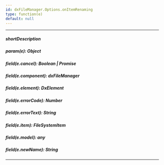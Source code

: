 ```yaml
---
id: dxFileManager.Options.onItemRenaming
type: function(e)
default: null
---
```

---
##### shortDescription
<!-- Description goes here -->

##### param(e): Object
<!-- Description goes here -->

##### field(e.cancel): Boolean | Promise<void>
<!-- Description goes here -->

##### field(e.component): dxFileManager
<!-- Description goes here -->

##### field(e.element): DxElement
<!-- Description goes here -->

##### field(e.errorCode): Number
<!-- Description goes here -->

##### field(e.errorText): String
<!-- Description goes here -->

##### field(e.item): FileSystemItem
<!-- Description goes here -->

##### field(e.model): any
<!-- Description goes here -->

##### field(e.newName): String
<!-- Description goes here -->

---
<!-- Description goes here -->